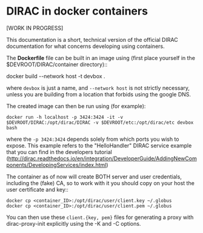# DIRAC in docker containers

[WORK IN PROGRESS]

This documentation is a short, technical version of the official DIRAC documentation for what concerns developing using containers.

The **Dockerfile** file can be built in an image using (first place yourself in the $DEVROOT/DIRAC/container directory)::

  docker build --network host -t devbox .

where ``devbox`` is just a name, and ``--network host`` is not strictly necessary,
unless you are building from a location that forbids using the google DNS.

The created image can then be run using (for example):
```
docker run -h localhost -p 3424:3424 -it -v $DEVROOT/DIRAC:/opt/dirac/DIRAC -v $DEVROOT/etc:/opt/dirac/etc devbox bash
```
where the ``-p 3424:3424`` depends solely from which ports you wish to expose.
This example refers to the "HelloHandler" DIRAC service example that you can find in the developers tutorial
(http://dirac.readthedocs.io/en/integration/DeveloperGuide/AddingNewComponents/DevelopingServices/index.html)

The container as of now will create BOTH server and user credentials, including the (fake) CA,
so to work with it you should copy on your host the user certificate and key::
```
docker cp <container_ID>:/opt/dirac/user/client.key ~/.globus
docker cp <container_ID>:/opt/dirac/user/client.pem ~/.globus
```

You can then use these `client.{key, pem}` files for generating a proxy with dirac-proxy-init explicitly using the -K and -C options.